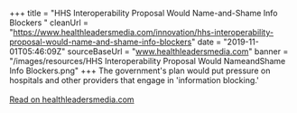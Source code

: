 +++ 
title = "HHS Interoperability Proposal Would Name-and-Shame Info Blockers "
cleanUrl = "https://www.healthleadersmedia.com/innovation/hhs-interoperability-proposal-would-name-and-shame-info-blockers"
date = "2019-11-01T05:46:09Z"
sourceBaseUrl = "www.healthleadersmedia.com"
banner = "/images/resources/HHS Interoperability Proposal Would NameandShame Info Blockers.png"
+++
The government's plan would put pressure on hospitals and other providers that engage in 'information blocking.'<br><br><a target="_blank" href=https://www.healthleadersmedia.com/innovation/hhs-interoperability-proposal-would-name-and-shame-info-blockers>Read on healthleadersmedia.com</a>
